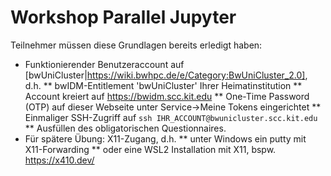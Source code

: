# Workshop Parallel Jupyter

Teilnehmer müssen diese Grundlagen bereits erledigt haben:
* Funktionierender Benutzeraccount auf [bwUniCluster|https://wiki.bwhpc.de/e/Category:BwUniCluster_2.0], d.h.
  ** bwIDM-Entitlement 'bwUniCluster' Ihrer Heimatinstitution
  ** Account kreiert auf https://bwidm.scc.kit.edu
  ** One-Time Password (OTP) auf dieser Webseite unter Service->Meine Tokens eingerichtet
  ** Einmaliger SSH-Zugriff auf ```ssh IHR_ACCOUNT@bwunicluster.scc.kit.edu```
  ** Ausfüllen des obligatorischen Questionnaires.
* Für spätere Übung: X11-Zugang, d.h.
  ** unter Windows ein putty mit X11-Forwarding
  ** oder eine WSL2 Installation mit X11, bspw. https://x410.dev/
